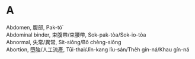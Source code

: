# A

Abdomen, 腹部, Pak-tó͘ <br />
Abdominal binder, 束腹帶/束腰帶, Sok-pak-tòa/Sok-io-tòa <br />
Abnormal, 失常/異常, Sit-siông/Bô chèng-siông <br />
Abortion, 墮胎/人工流產, Tūi-thai/Jîn-kang lîu-sán/The̍h gín-ná/Khau gín-ná <br />


